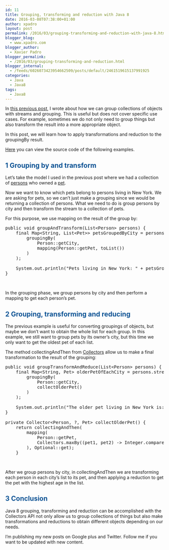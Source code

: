 ```yaml
---
id: 11
title: Grouping, transforming and reduction with Java 8
date: 2016-03-08T07:38:00+01:00
author: xpadro
layout: post
permalink: /2016/03/grouping-transforming-and-reduction-with-java-8.html
blogger_blog:
  - www.xpadro.com
blogger_author:
  - Xavier Padro
blogger_permalink:
  - /2016/03/grouping-transforming-and-reduction.html
blogger_internal:
  - /feeds/6026073423954662509/posts/default/2461519615137991925
categories:
  - Java
  - Java8
tags:
  - Java8
---
```


In <a href="http://xpadro.com/2016/02/multi-level-grouping-with-streams.html" target="_blank" rel="noopener">this previous post</a>, I wrote about how we can group collections of objects with streams and grouping. This is useful but does not cover specific use cases. For example, sometimes we do not only need to group things but also transform the result into a more appropriate object.

In this post, we will learn how to apply transformations and reduction to the groupingBy result.

<a href="https://github.com/xpadro/java8" target="_blank" rel="noopener">Here</a> you can view the source code of the following examples.

## <span style="color: #0b5394;">1 Grouping by and transform</span>

Let&#8217;s take the model I used in the previous post where we had a collection of <a href="https://github.com/xpadro/java8/blob/master/grouping/src/main/java/xpadro/java/grouping/model/Person.java" target="_blank" rel="noopener">persons</a> who owned a <a href="https://github.com/xpadro/java8/blob/master/grouping/src/main/java/xpadro/java/grouping/model/Pet.java" target="_blank" rel="noopener">pet</a>.

Now we want to know which pets belong to persons living in New York. We are asking for pets, so we can&#8217;t just make a grouping since we would be returning a collection of persons. What we need to do is group persons by city and then transform the stream to a collection of pets.

For this purpose, we use mapping on the result of the group by:

<pre class="lang:java decode:true ">public void groupAndTransform(List&lt;Person&gt; persons) {
    final Map&lt;String, List&lt;Pet&gt;&gt; petsGroupedByCity = persons.stream().collect(
        groupingBy(
            Person::getCity,
            mapping(Person::getPet, toList())
        )
    );
    
    System.out.println("Pets living in New York: " + petsGroupedByCity.get("NYC"));
}</pre>

&nbsp;

In the grouping phase, we group persons by city and then perform a mapping to get each person&#8217;s pet.

## <span style="color: #0b5394;">2 Grouping, transforming and reducing</span>

The previous example is useful for converting groupings of objects, but maybe we don’t want to obtain the whole list for each group. In this example, we still want to group pets by its owner’s city, but this time we only want to get the oldest pet of each list.

The method collectingAndThen from <a href="https://docs.oracle.com/javase/8/docs/api/java/util/stream/Collectors.html" target="_blank" rel="noopener">Collectors</a> allow us to make a final transformation to the result of the grouping:

<pre class="lang:java decode:true ">public void groupTransformAndReduce(List&lt;Person&gt; persons) {
    final Map&lt;String, Pet&gt; olderPetOfEachCity = persons.stream().collect(
        groupingBy(
            Person::getCity,
            collectOlderPet()
        )
    );
    
    System.out.println("The older pet living in New York is: " + olderPetOfEachCity.get("NYC"));
}

private Collector&lt;Person, ?, Pet&gt; collectOlderPet() {
    return collectingAndThen(
        mapping(
            Person::getPet,
            Collectors.maxBy((pet1, pet2) -&gt; Integer.compare(pet1.getAge(), pet2.getAge()))
        ), Optional::get);
    }</pre>

&nbsp;

After we group persons by city, in collectingAndThen we are transforming each person in each city’s list to its pet, and then applying a reduction to get the pet with the highest age in the list.

## <span style="color: #0b5394;">3 Conclusion</span>

Java 8 grouping, transforming and reduction can be accomplished with the Collectors API not only allow us to group collections of things but also make transformations and reductions to obtain different objects depending on our needs.

I&#8217;m publishing my new posts on Google plus and Twitter. Follow me if you want to be updated with new content.